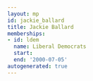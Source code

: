 ```yaml
---
layout: mp
id: jackie_ballard
title: Jackie Ballard
memberships:
- id: ldem
  name: Liberal Democrats
  start: 
  end: '2000-07-05'
autogenerated: true
---
```

